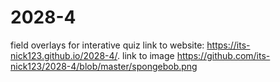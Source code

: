 # 2028-4
field overlays for interative quiz
link to website: https://its-nick123.github.io/2028-4/.
link to image https://github.com/its-nick123/2028-4/blob/master/spongebob.png

